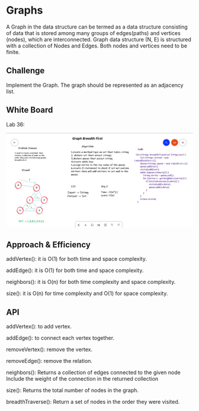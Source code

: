 # Graphs
A Graph in the data structure can be termed as a data structure consisting of data that is stored among many groups of edges(paths) and vertices (nodes), which are interconnected. Graph data structure (N, E) is structured with a collection of Nodes and Edges. Both nodes and vertices need to be finite.


## Challenge
Implement the Graph. The graph should be represented as an adjacency list.

## White Board
Lab 36:

![](c36.png)


## Approach & Efficiency
addVertex(): it is O(1) for both time and space complexity.

addEdge(): it is O(1) for both time and space complexity.

neighbors(): it is O(n) for both time complexity and space complexity.

size(): it is O(n) for time complexity and O(1) for space complexity.

## API
addVertex(): to add vertex.

addEdge(): to connect each vertex together.

removeVertex(): remove the vertex.

removeEdge(): remove the relation.

neighbors(): Returns a collection of edges connected to the given node Include the weight of the connection in the returned collection

size(): Returns the total number of nodes in the graph.

breadthTraverse(): Return a set of nodes in the order they were visited.